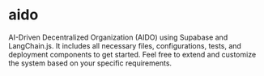 # aido
 AI-Driven Decentralized Organization (AIDO) using Supabase and LangChain.js. It includes all necessary files, configurations, tests, and deployment components to get started. Feel free to extend and customize the system based on your specific requirements.  
